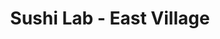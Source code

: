 ---
layout: place
title: "Sushi Lab - East Village"
permalink: /new-york/new-york/sushi-lab-east-village.html
stateAbbr: NY
stateName: New York
cityName: New York
seo:
  name: "Sushi Lab - East Village"
  type: Restaurant
  links: null
description: "Looking for sushi in New York, New York? Check out Sushi Lab - East Village for a delightful Japanese dining experience. Enjoy a variety of sushi and other d..."
place_id: ChIJ8-4_b-xZwokRk5I1tZqJLtA
photos:
  - name: >-
      places/ChIJ8-4_b-xZwokRk5I1tZqJLtA/photos/AeeoHcLFt5gxP3w2nVeFL5eqoUVfadifIqyfA7_bnDn04xCVcnm6WqI4822Kumd19cM8fUJ-wOCOYMMv_2cGAQXGzx1fff8iJko308B1bGJA4Ovr-pcQF1JlD72gD44O4Z8D1NLEC4eWhHr7FoePCW1CEUqCADIJJStWM9YlXvgvW-y4P_ggxqmIL22P9Pfkf4-3lIyPhZU5hSg50YQEwWjrEKhuNjf2lf5doFAH7c55gKiTb09CFOYIAGmFKtTRaLyqPNWYF3Q0zBdaOqGXvjWv91RSpAl3LnyrBrVWte2kDK8SDQ
    widthPx: 2998
    heightPx: 1687
    authorAttributions:
      - displayName: Sushi Lab - East Village
        uri: https://maps.google.com/maps/contrib/100779135547030539847
        photoUri: >-
          https://lh3.googleusercontent.com/a-/ALV-UjWZ5wX6zVkxho1Z2T5YmeV3-4Z6hvJHmKBAJlqqq35rhg7De9I=s100-p-k-no-mo
    flagContentUri: >-
      https://www.google.com/local/imagery/report/?cb_client=maps_api_places.places_api&image_key=!1e10!2sAF1QipN0LfXEY9-g2jSLZ65_6LSuHVkt1Wof4vrf74bD&hl=en-US
    googleMapsUri: >-
      https://www.google.com/maps/place//data=!3m4!1e2!3m2!1sAF1QipN0LfXEY9-g2jSLZ65_6LSuHVkt1Wof4vrf74bD!2e10!4m2!3m1!1s0x89c259ec6f3feef3:0xd02e899ab5359293
  - name: >-
      places/ChIJ8-4_b-xZwokRk5I1tZqJLtA/photos/AeeoHcJkidMQxKwT72WoV_zOSwI9-hHwQzWkmzwU-Zo16tz_U-_ZjfV9uCu24UkVLqTCzjAg7FnLdfDLWHBXkDydUWdaTLElsXa2o9AGCm1IAhQTNHZsxRhhJiNIZW0fNjSS6ljNlSA5tr5EAsNVkEFU1SG2ql5MSOFFaaa06zJ9lo1prI6vPOr6ev83GsuRrKa30KGUElafVXbj_rVEzgERZgp8smw5R6-AOsAlEjXdMrxewAjwcTuZZ9z39RLHFmUb_gq-Ple7EmOTcdspP7KWJFy3peC-g6eOL5xT0dY-yunhzQ
    widthPx: 1129
    heightPx: 1504
    authorAttributions:
      - displayName: Sushi Lab - East Village
        uri: https://maps.google.com/maps/contrib/100779135547030539847
        photoUri: >-
          https://lh3.googleusercontent.com/a-/ALV-UjWZ5wX6zVkxho1Z2T5YmeV3-4Z6hvJHmKBAJlqqq35rhg7De9I=s100-p-k-no-mo
    flagContentUri: >-
      https://www.google.com/local/imagery/report/?cb_client=maps_api_places.places_api&image_key=!1e10!2sAF1QipOIIq9FRQOcke31GL18D713B_oU0XojWGnl41Wc&hl=en-US
    googleMapsUri: >-
      https://www.google.com/maps/place//data=!3m4!1e2!3m2!1sAF1QipOIIq9FRQOcke31GL18D713B_oU0XojWGnl41Wc!2e10!4m2!3m1!1s0x89c259ec6f3feef3:0xd02e899ab5359293
  - name: >-
      places/ChIJ8-4_b-xZwokRk5I1tZqJLtA/photos/AeeoHcJ5ywzFBvvLpKgT7Gv2h_84_fPDaWG5EVCb2ZJBxoE3zklAmQACz6FDc4b_EdjDoB5SUmZM30YFC7VkXJG6hSgxpFHRMp6V7YUS2lY74FhCgFInQxy1Q9XBKzJX3UwiyPjfST6WQI3g5QX8yW4dEA_nwXhTgG-yN15PUUR5S9_SX39ILYYa8GnyeZr865jO2wU9L4UZNjHhjzr6nhC_WRblCM2WGsIC8ZQPmvZeD8hNTV5OO8o5uAuw-tQrTUB-BoEpalvXjxdl_dhcQ9B1aroNSFtpenqVOM1vo7d6BVrBtg
    widthPx: 3024
    heightPx: 4032
    authorAttributions:
      - displayName: Sushi Lab - East Village
        uri: https://maps.google.com/maps/contrib/100779135547030539847
        photoUri: >-
          https://lh3.googleusercontent.com/a-/ALV-UjWZ5wX6zVkxho1Z2T5YmeV3-4Z6hvJHmKBAJlqqq35rhg7De9I=s100-p-k-no-mo
    flagContentUri: >-
      https://www.google.com/local/imagery/report/?cb_client=maps_api_places.places_api&image_key=!1e10!2sAF1QipM0fdCcKabXtTMKmZ9VUOfPYStvG_NLpLHyTm1J&hl=en-US
    googleMapsUri: >-
      https://www.google.com/maps/place//data=!3m4!1e2!3m2!1sAF1QipM0fdCcKabXtTMKmZ9VUOfPYStvG_NLpLHyTm1J!2e10!4m2!3m1!1s0x89c259ec6f3feef3:0xd02e899ab5359293
  - name: >-
      places/ChIJ8-4_b-xZwokRk5I1tZqJLtA/photos/AeeoHcJYIeftuTCFLiG6G7kGCpXYFIR69c6XEu7vIdPNt8uo_lkUtzJ0tYcfhIjAwZdgf7AApC6HXsGQPZHCgzPd-uSCI8f8IrCcQ85oIIkyrT73ow3uTi81pKfZsJgg4-ojWO_MY4hzG0tZGgLqkbQFAeHLkZnSzGSvwN66bHYtMAlucj6_Ox-gA6HkCX0Tp_97HFDYz-tqDZpsgx7bAmttznvS66UnI3ZOj9_-5KLRfZhRAtKyfLcoq6bacMr-d2Glr5EocRbxuwKQcc1tx43IllvsqXg6fNPWVvvd3Z0UCInY7HyDjMnIeoaR_UdteURnHwFYyc2XRQpgwpUnItO7smr-R2w7MeqR2h66tsJ6vm0_QlN7tSnD74D8Nr9WZAelkpqMX38aiK1o-rkfBMqM3J3elgw1xxxEp2U1BZ6ArCQhmvrX
    widthPx: 4170
    heightPx: 3128
    authorAttributions:
      - displayName: Jason Eng
        uri: https://maps.google.com/maps/contrib/113995634178175550574
        photoUri: >-
          https://lh3.googleusercontent.com/a-/ALV-UjXYdGBNS71e_R1My96yHwRDnSLd5nbLOa6IdLhSJ1Z1NBi8pV8t=s100-p-k-no-mo
    flagContentUri: >-
      https://www.google.com/local/imagery/report/?cb_client=maps_api_places.places_api&image_key=!1e10!2sCIHM0ogKEICAgICLluXItgE&hl=en-US
    googleMapsUri: >-
      https://www.google.com/maps/place//data=!3m4!1e2!3m2!1sCIHM0ogKEICAgICLluXItgE!2e10!4m2!3m1!1s0x89c259ec6f3feef3:0xd02e899ab5359293
  - name: >-
      places/ChIJ8-4_b-xZwokRk5I1tZqJLtA/photos/AeeoHcKty_aNq3R2YKCi3up4nJ-dIboKn-ZaCmwufszz2pfcA8OUDwoPjRd3hXZyqhwWIT0D6Ld1w_m6iV5iLhtu21LiFTvyv7V8W04CHRDRxll_VwdJTpzlxUzt1tS4dSuQQKgCWRUEQQG93LAcSmkiHZ82NY-9uvjyi7JBKxcABE1fw_CjnrxYoyny0QmtJUJm3meKSuKLKklNXgUmYlyHQo4xXA8nBPxGvMmb3mYTaNa798PoFcCV6qbfqURapvOf2SwIktIF6cg9sbeD2Yzlq33SAQ3bcxK8UxIZZ9v4U1RAcw
    widthPx: 3027
    heightPx: 2000
    authorAttributions:
      - displayName: Sushi Lab - East Village
        uri: https://maps.google.com/maps/contrib/100779135547030539847
        photoUri: >-
          https://lh3.googleusercontent.com/a-/ALV-UjWZ5wX6zVkxho1Z2T5YmeV3-4Z6hvJHmKBAJlqqq35rhg7De9I=s100-p-k-no-mo
    flagContentUri: >-
      https://www.google.com/local/imagery/report/?cb_client=maps_api_places.places_api&image_key=!1e10!2sAF1QipPr6pXALSeZAlAzDfo0sBMBWN0sN-MWnL9KKulB&hl=en-US
    googleMapsUri: >-
      https://www.google.com/maps/place//data=!3m4!1e2!3m2!1sAF1QipPr6pXALSeZAlAzDfo0sBMBWN0sN-MWnL9KKulB!2e10!4m2!3m1!1s0x89c259ec6f3feef3:0xd02e899ab5359293
  - name: >-
      places/ChIJ8-4_b-xZwokRk5I1tZqJLtA/photos/AeeoHcJb5rVGEvv_pk7YFdYcrPjryWhnwAiPLnJVNkGtzhsF17FSsb4TtmCmvqXLv4kxzZmyiiraylodW6jLJwZDKTj7BpwJ9OgvDhyTDlgI8nsK5q9lApbCuqsKFTw2FlG2Lw2Ui2WZC3Suyt5X8BJD5MRM_6hrfzgFngM-9V3VkjFWuEOsgSNpY9EpybPmFaAuJnx9C6hmFZg5cPPOpT50fKVwH6eOEZyKAMLAnyqcA_ZGaaHUh-GynwmHpt0vexz6MJra846tASB5EcjCrfiLS13MJzhvGsEoDVaFJjn7N38m0A
    widthPx: 3024
    heightPx: 4032
    authorAttributions:
      - displayName: Sushi Lab - East Village
        uri: https://maps.google.com/maps/contrib/100779135547030539847
        photoUri: >-
          https://lh3.googleusercontent.com/a-/ALV-UjWZ5wX6zVkxho1Z2T5YmeV3-4Z6hvJHmKBAJlqqq35rhg7De9I=s100-p-k-no-mo
    flagContentUri: >-
      https://www.google.com/local/imagery/report/?cb_client=maps_api_places.places_api&image_key=!1e10!2sAF1QipO_IDD7gV7X4ZzLtFiC2CXGhHA9_FWYVAfG5gd-&hl=en-US
    googleMapsUri: >-
      https://www.google.com/maps/place//data=!3m4!1e2!3m2!1sAF1QipO_IDD7gV7X4ZzLtFiC2CXGhHA9_FWYVAfG5gd-!2e10!4m2!3m1!1s0x89c259ec6f3feef3:0xd02e899ab5359293
  - name: >-
      places/ChIJ8-4_b-xZwokRk5I1tZqJLtA/photos/AeeoHcJmFHzAa2JZFKYf-uma0RKJzHzNXSRFJJmIpQD5LAmR8ZW4euq6KBt4EdGKN1we11qvC-iwuwyYmlle0uKlk0LEvV2Hcu0siHXVRx5A1lsLNyS13KuythDmYYchxo9znX_VIn5drRA2KdWzR5YG0P3qzOvjpFSgPXVtJhukvD4-yYgAl54g8g9gIcC6sKayguOcf1UJGjiWQV-9hUdK1O_dWPPJPdcZqQ0NObEr5Q5dHE0eR-e9pMeQooDR-MUpMD7wGpmtPixbfC6qZXBdQly6uL4272IVqIaTbh3SDB8Sk0mBGQ-r3ZfIAWbnA7xCjtT-dFc2yCRhyLWqnyRQtCQhZXHCBkFNVU_W9BoN5BhNLqnerj0UktdxO9LSajUlCIgxPD5YUos2dlFy1CohmQhEUjojNeNi0qVlUMRZOo-98w
    widthPx: 3024
    heightPx: 4032
    authorAttributions:
      - displayName: Nicholas Eisenberg
        uri: https://maps.google.com/maps/contrib/100301063084570886964
        photoUri: >-
          https://lh3.googleusercontent.com/a-/ALV-UjWKYlV9TirmHRpbXyuvYr2BzZWYjEQ8ttOa2fgtzmhzLAj6MOa1bw=s100-p-k-no-mo
    flagContentUri: >-
      https://www.google.com/local/imagery/report/?cb_client=maps_api_places.places_api&image_key=!1e10!2sCIHM0ogKEICAgICz_9aWQw&hl=en-US
    googleMapsUri: >-
      https://www.google.com/maps/place//data=!3m4!1e2!3m2!1sCIHM0ogKEICAgICz_9aWQw!2e10!4m2!3m1!1s0x89c259ec6f3feef3:0xd02e899ab5359293
  - name: >-
      places/ChIJ8-4_b-xZwokRk5I1tZqJLtA/photos/AeeoHcKVLO36Dm2jmM_j8tBwpyaBTY2fSrsovq0_wJx6fmKLAHK_Z0tVAEvnYnfA37rC3MZB6phPN4bz8ie9rU8J8F2EunkIIeSpw8Gt0fvMQO_2AbGAWGxr9gAe_OMKz_dyQQaTvBypFyiDIeTpbBnv26_mkCzzUWc0NV7RZ7Rvxyf52t6cHFIduYyNKAOJTUPJsgB4H5OojTcyA3seF8PfEQcy3XHiYDbOcUN2mrlHneB3V_sRSwcoyGbbRga-BG_327z9L8kME5la07grt-HNEB3GwBSUSgEMv1RkHfxNweMPPJPhVdtk59AhpB4GvCFaCWTjfMOoTjrFx5vIJHFxzZxS5y64VmT0CPQJNfuSGcTbwHrjlkUTXWEIMiI4JWSPlV2N4fM39d00yqkwyZskWy3SpZp58JUhKJiZI3qPreP45w
    widthPx: 4052
    heightPx: 3039
    authorAttributions:
      - displayName: Jason Eng
        uri: https://maps.google.com/maps/contrib/113995634178175550574
        photoUri: >-
          https://lh3.googleusercontent.com/a-/ALV-UjXYdGBNS71e_R1My96yHwRDnSLd5nbLOa6IdLhSJ1Z1NBi8pV8t=s100-p-k-no-mo
    flagContentUri: >-
      https://www.google.com/local/imagery/report/?cb_client=maps_api_places.places_api&image_key=!1e10!2sCIHM0ogKEICAgICLluXIFg&hl=en-US
    googleMapsUri: >-
      https://www.google.com/maps/place//data=!3m4!1e2!3m2!1sCIHM0ogKEICAgICLluXIFg!2e10!4m2!3m1!1s0x89c259ec6f3feef3:0xd02e899ab5359293
  - name: >-
      places/ChIJ8-4_b-xZwokRk5I1tZqJLtA/photos/AeeoHcIyZPHctkPthWgJD-LaBo72UctP6Jp3LjgjE_zw-VqB-sM1YHITOO8ytHDiuGP_2dXE66H5gCGH8GCMKlrJ5jKABu-WyZcznPBegxM2fImQfadgSSw7RPshjF2eMjuqIS2DH7gM4dm8cYEcMuc13-vkapzMWqtbC4u9hCZP3AiDE0djRv0OeSJZe1db_XPOeYTr8m_D5WMgaaJPvMFvDLtAZpIRWMQ32O2C0cMwTEJBbB-81d2W8Z-8x23Jvaet43vB2rKno29Oosg7AIUFwN7y4VaCstIRHvJt6xAQfZjSA2SVlG5fPVyRvfOnTX7FRXcN2pH3C6UIecoQv6W7l7YvATp0QLx2L_I78IsX_k-wx6L4HgLW6dlvzuI919jjuDyvpWcv7H8sQ-6zVB3DMprRLmc7_88-FzczNDBDMGZy0LNE
    widthPx: 750
    heightPx: 718
    authorAttributions:
      - displayName: Sharon Her
        uri: https://maps.google.com/maps/contrib/109992331676075108491
        photoUri: >-
          https://lh3.googleusercontent.com/a-/ALV-UjVE0EadEBj1A_gaNfECwegsfRc_MGZpvtQMYHR3Nat7B7f-grU=s100-p-k-no-mo
    flagContentUri: >-
      https://www.google.com/local/imagery/report/?cb_client=maps_api_places.places_api&image_key=!1e10!2sCIHM0ogKEICAgIDp6fXN2AE&hl=en-US
    googleMapsUri: >-
      https://www.google.com/maps/place//data=!3m4!1e2!3m2!1sCIHM0ogKEICAgIDp6fXN2AE!2e10!4m2!3m1!1s0x89c259ec6f3feef3:0xd02e899ab5359293
  - name: >-
      places/ChIJ8-4_b-xZwokRk5I1tZqJLtA/photos/AeeoHcIQMCla5G1wgUUZrqnSomZ9TJp9PmiSo9RoR4uNzSvE2LiM2Hq6gqRApu6P0QJ4d7eYcun5MM8eX9z2b6UNYxtOcwVy5Q4qG6DGL0XL9ejrxW5DYuqKwSrnsHg8WOjHOiWMzguT1tumjkZDZPHgWI1bA7w4p6wi-lTmbfg_w_o-wHe_spbycotOTPyhwFPLuMMPJ5bdj47qKew77dV241_sk97zqTYDmT3XsJHjaAqK67uY5wdodm7_N5-tCDhF5KV24UyJRDo5VGeCWC2f0Q-kPhwAJeqUXyeGyAB2oSWEofV2lLR9rypLqlYOARJTKJexWDHskjb1cVdkM6pQL9HvfKZ9CVszAZE7DbJtkg9jsaySoClSv-tGt-MEAjRnwHNP8N6mUd0Wp0BAY7x6CinYG8GVSR16RqNitbZrYruQo30
    widthPx: 3637
    heightPx: 2728
    authorAttributions:
      - displayName: Jason Eng
        uri: https://maps.google.com/maps/contrib/113995634178175550574
        photoUri: >-
          https://lh3.googleusercontent.com/a-/ALV-UjXYdGBNS71e_R1My96yHwRDnSLd5nbLOa6IdLhSJ1Z1NBi8pV8t=s100-p-k-no-mo
    flagContentUri: >-
      https://www.google.com/local/imagery/report/?cb_client=maps_api_places.places_api&image_key=!1e10!2sCIHM0ogKEICAgICLluXIjgE&hl=en-US
    googleMapsUri: >-
      https://www.google.com/maps/place//data=!3m4!1e2!3m2!1sCIHM0ogKEICAgICLluXIjgE!2e10!4m2!3m1!1s0x89c259ec6f3feef3:0xd02e899ab5359293
address: 320 E 11th St, New York, NY 10003, USA
street: 320 E 11th St
city: New York
state: NY
zip: '10003'
country: USA
neighborhood: null
latitude: '40.729782'
longitude: '-73.985329'
accessibility_options:
  wheelchairAccessibleParking: false
business_status: OPERATIONAL
name: Sushi Lab - East Village
google_maps_links:
  directionsUri: >-
    https://www.google.com/maps/dir//''/data=!4m7!4m6!1m1!4e2!1m2!1m1!1s0x89c259ec6f3feef3:0xd02e899ab5359293!3e0
  placeUri: https://maps.google.com/?cid=15001078706375856787
  writeAReviewUri: >-
    https://www.google.com/maps/place//data=!4m3!3m2!1s0x89c259ec6f3feef3:0xd02e899ab5359293!12e1
  reviewsUri: >-
    https://www.google.com/maps/place//data=!4m4!3m3!1s0x89c259ec6f3feef3:0xd02e899ab5359293!9m1!1b1
  photosUri: >-
    https://www.google.com/maps/place//data=!4m3!3m2!1s0x89c259ec6f3feef3:0xd02e899ab5359293!10e5
primary_type: Sushi Restaurant
opening_hours:
  regular: null
  current: null
secondary_opening_hours:
  regular:
    weekdayDescriptions: null
    type: null
  current:
    weekdayDescriptions: null
    type: null
phone: null
price_level: null
price_range: null
rating: null
rating_count: 0
website: null
reviews: null
parking_options: null
payment_options: null
allow_dogs: null
curbside_pickup: null
delivery: null
dine_in: null
good_for_children: null
good_for_groups: null
good_for_sports: null
live_music: null
menu_for_children: null
outdoor_seating: null
reservable: null
restroom: null
serves_beer: null
serves_breakfast: null
serves_brunch: null
serves_cocktails: null
serves_coffee: null
serves_dinner: null
serves_dessert: null
serves_lunch: null
serves_vegetarian_food: null
serves_wine: null
takeout: null
summary: null

---